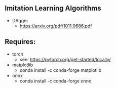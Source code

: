 ## Imitation Learning Algorithms
- DAgger
    - https://arxiv.org/pdf/1011.0686.pdf

## Requires:
- torch
    - see: https://pytorch.org/get-started/locally/
- matplotlib
    - conda install -c conda-forge matplotlib
- onnx
    - conda install -c conda-forge onnx
